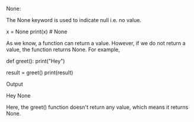 None:

The None keyword is used to indicate null i.e. no value.

x = None
print(x) # None

As we know, a function can return a value. However, if we do not return a value, the function returns None. For example,

def greet():
print("Hey")

result = greet()
print(result)

Output

Hey
None

Here, the greet() function doesn't return any value, which means it returns None.
